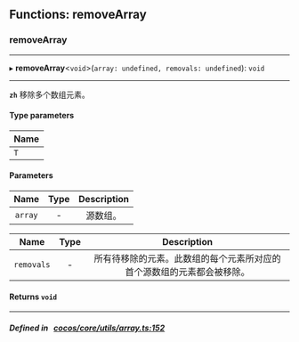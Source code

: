 ## Functions: removeArray

### removeArray


___
▸ **removeArray**<`void`\>(`array: undefined, removals: undefined`): `void`
___



**`zh`** 
移除多个数组元素。


#### Type parameters
| Name |
| :------ |
| `T` |

#### Parameters

| Name | Type | Description |
| :------: | :------: | :------: |
| `array` | - | 源数组。  |

| Name | Type | Description |
| :------: | :------: | :------: |
| `removals` | - | 所有待移除的元素。此数组的每个元素所对应的首个源数组的元素都会被移除。  |


#### Returns `void` 
___


##### Defined in &nbsp;   [cocos/core/utils/array.ts:152](https://github.com/cocos-creator/engine/blob/c7bf6b8a9/cocos/core/utils/array.ts#L152)&nbsp;
